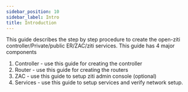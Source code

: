 ```yaml
---
sidebar_position: 10
sidebar_label: Intro
title: Introduction
---
```


This guide describes the step by step procedure to create the open-ziti controller/Private/public ER/ZAC/ziti services.
This guide has 4 major components

1. Controller - use this guide for creating the controller
2. Router     - use this guide for creating the routers
3. ZAC        - use this guide to setup ziti admin console (optional)
4. Services   - use this guide to setup services and verify network setup.
